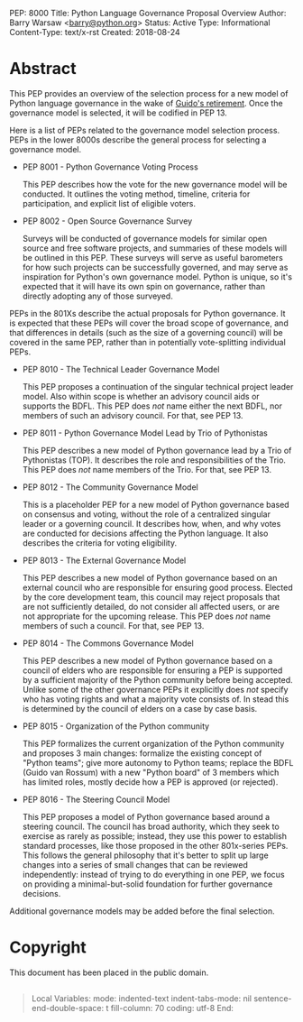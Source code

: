 PEP: 8000 Title: Python Language Governance Proposal Overview Author:
Barry Warsaw \<<barry@python.org>\> Status: Active Type: Informational
Content-Type: text/x-rst Created: 2018-08-24

Abstract
========

This PEP provides an overview of the selection process for a new model
of Python language governance in the wake of [Guido\'s
retirement](https://mail.python.org/pipermail/python-committers/2018-July/005664.html).
Once the governance model is selected, it will be codified in PEP 13.

Here is a list of PEPs related to the governance model selection
process. PEPs in the lower 8000s describe the general process for
selecting a governance model.

-   PEP 8001 - Python Governance Voting Process

    This PEP describes how the vote for the new governance model will be
    conducted. It outlines the voting method, timeline, criteria for
    participation, and explicit list of eligible voters.

-   PEP 8002 - Open Source Governance Survey

    Surveys will be conducted of governance models for similar open
    source and free software projects, and summaries of these models
    will be outlined in this PEP. These surveys will serve as useful
    barometers for how such projects can be successfully governed, and
    may serve as inspiration for Python\'s own governance model. Python
    is unique, so it\'s expected that it will have its own spin on
    governance, rather than directly adopting any of those surveyed.

PEPs in the 801Xs describe the actual proposals for Python governance.
It is expected that these PEPs will cover the broad scope of governance,
and that differences in details (such as the size of a governing
council) will be covered in the same PEP, rather than in potentially
vote-splitting individual PEPs.

-   PEP 8010 - The Technical Leader Governance Model

    This PEP proposes a continuation of the singular technical project
    leader model. Also within scope is whether an advisory council aids
    or supports the BDFL. This PEP does *not* name either the next BDFL,
    nor members of such an advisory council. For that, see PEP 13.

-   PEP 8011 - Python Governance Model Lead by Trio of Pythonistas

    This PEP describes a new model of Python governance lead by a Trio
    of Pythonistas (TOP). It describes the role and responsibilities of
    the Trio. This PEP does *not* name members of the Trio. For that,
    see PEP 13.

-   PEP 8012 - The Community Governance Model

    This is a placeholder PEP for a new model of Python governance based
    on consensus and voting, without the role of a centralized singular
    leader or a governing council. It describes how, when, and why votes
    are conducted for decisions affecting the Python language. It also
    describes the criteria for voting eligibility.

-   PEP 8013 - The External Governance Model

    This PEP describes a new model of Python governance based on an
    external council who are responsible for ensuring good process.
    Elected by the core development team, this council may reject
    proposals that are not sufficiently detailed, do not consider all
    affected users, or are not appropriate for the upcoming release.
    This PEP does *not* name members of such a council. For that, see
    PEP 13.

-   PEP 8014 - The Commons Governance Model

    This PEP describes a new model of Python governance based on a
    council of elders who are responsible for ensuring a PEP is
    supported by a sufficient majority of the Python community before
    being accepted. Unlike some of the other governance PEPs it
    explicitly does *not* specify who has voting rights and what a
    majority vote consists of. In stead this is determined by the
    council of elders on a case by case basis.

-   PEP 8015 - Organization of the Python community

    This PEP formalizes the current organization of the Python community
    and proposes 3 main changes: formalize the existing concept of
    \"Python teams\"; give more autonomy to Python teams; replace the
    BDFL (Guido van Rossum) with a new \"Python board\" of 3 members
    which has limited roles, mostly decide how a PEP is approved (or
    rejected).

-   PEP 8016 - The Steering Council Model

    This PEP proposes a model of Python governance based around a
    steering council. The council has broad authority, which they seek
    to exercise as rarely as possible; instead, they use this power to
    establish standard processes, like those proposed in the other
    801x-series PEPs. This follows the general philosophy that it\'s
    better to split up large changes into a series of small changes that
    can be reviewed independently: instead of trying to do everything in
    one PEP, we focus on providing a minimal-but-solid foundation for
    further governance decisions.

Additional governance models may be added before the final selection.

Copyright
=========

This document has been placed in the public domain.


-

> Local Variables: mode: indented-text indent-tabs-mode: nil
> sentence-end-double-space: t fill-column: 70 coding: utf-8 End:
